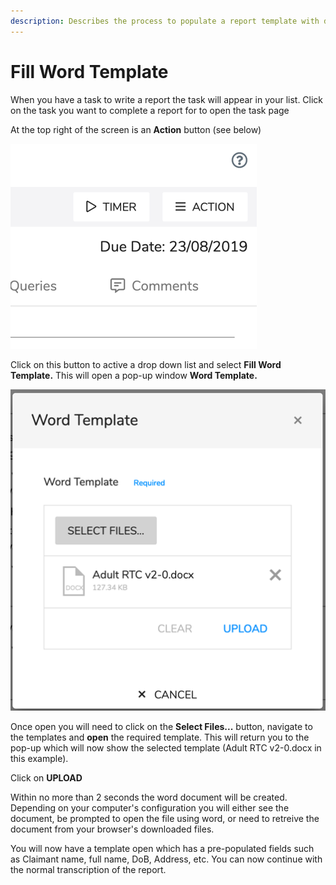 ```yaml
---
description: Describes the process to populate a report template with data from inClinic
---
```


# Fill Word Template

When you have a task to write a report the task will appear in your list. Click on the task you want to complete a report for to open the task page

At the top right of the screen is an **Action** button \(see below\)

![](../../../../.gitbook/assets/0.png)

Click on this button to active a drop down list and select **Fill Word Template.** This will open a pop-up window **Word Template.**

![](../../../../.gitbook/assets/1.png)

Once open you will need to click on the **Select Files...** button, navigate to the templates and **open** the required template. This will return you to the pop-up which will now show the selected template \(Adult RTC v2-0.docx in this example\).

Click on **UPLOAD**

Within no more than 2 seconds the word document will be created. Depending on your computer's configuration you will either see the document, be prompted to open the file using word, or need to retreive the document from your browser's downloaded files.

You will now have a template open which has a pre-populated fields such as Claimant name, full name, DoB, Address, etc. You can now continue with the normal transcription of the report.


